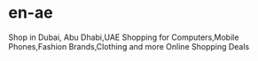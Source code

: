 en-ae
=====

Shop in Dubai, Abu Dhabi,UAE Shopping for Computers,Mobile Phones,Fashion Brands,Clothing and more Online Shopping Deals
